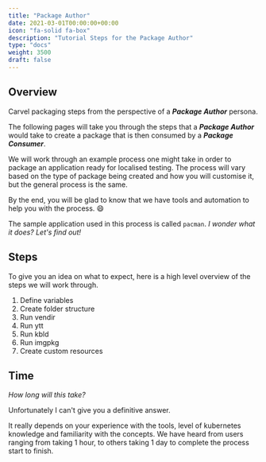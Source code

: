 ```yaml
---
title: "Package Author"
date: 2021-03-01T00:00:00+00:00
icon: "fa-solid fa-box"
description: "Tutorial Steps for the Package Author"
type: "docs"
weight: 3500
draft: false
---
```


## Overview

Carvel packaging steps from the perspective of a **_Package Author_** persona.

The following pages will take you through the steps that a **_Package Author_** would take to create a package that is then consumed by a **_Package Consumer_**.

We will work through an example process one might take in order to package an application ready for localised testing. The process will vary based on the type of package being created and how you will customise it, but the general process is the same.

By the end, you will be glad to know that we have tools and automation to help you with the process. 😄

The sample application used in this process is called `pacman`. _I wonder what it does? Let's find out!_

## Steps

To give you an idea on what to expect, here is a high level overview of the steps we will work through.

1. Define variables
2. Create folder structure
3. Run vendir
4. Run ytt
5. Run kbld
6. Run imgpkg
7. Create custom resources

## Time

_How long will this take?_

Unfortunately I can't give you a definitive answer.

It really depends on your experience with the tools, level of kubernetes knowledge and familiarity with the concepts. We have heard from users ranging from taking 1 hour, to others taking 1 day to complete the process start to finish.
